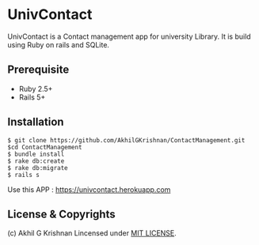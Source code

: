 #   UnivContact

UnivContact is a Contact management app for university Library. It is build using Ruby on rails and SQLite.

## Prerequisite
 * Ruby 2.5+
 * Rails 5+

## Installation
```
$ git clone https://github.com/AkhilGKrishnan/ContactManagement.git
$cd ContactManagement
$ bundle install
$ rake db:create
$ rake db:migrate
$ rails s

```
Use this APP : https://univcontact.herokuapp.com

## License & Copyrights

(c) Akhil G Krishnan
Lincensed under [MIT LICENSE](LICENSE).
